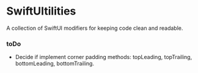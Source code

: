 # SwiftUItilities

A collection of SwiftUI modifiers for keeping code clean and readable.


### toDo

- Decide if implement corner padding methods: topLeading, topTrailing, bottomLeading, bottomTrailing.
